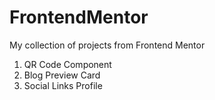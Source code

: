 # FrontendMentor
My collection of projects from Frontend Mentor

1. QR Code Component
2. Blog Preview Card
3. Social Links Profile